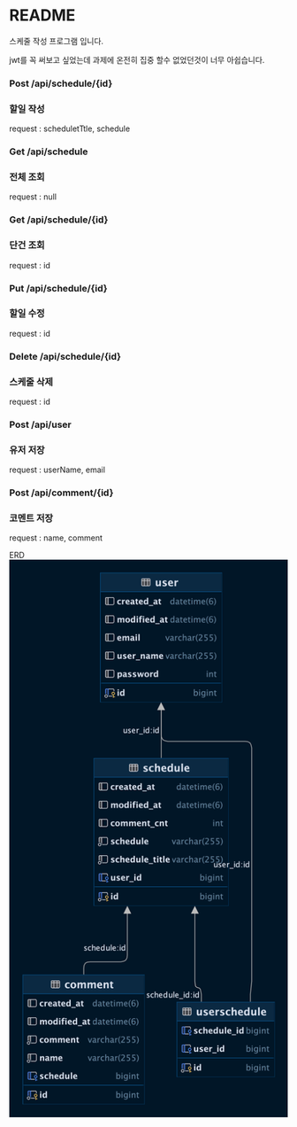 # README
스케줄 작성 프로그램 입니다.


jwt를 꼭 써보고 싶었는데 과제에 온전히 집중 할수 없었던것이 너무 아쉽습니다.

### Post /api/schedule/{id} 
### 할일 작성
request : scheduletTtle, schedule

### Get /api/schedule 
### 전체 조회
request : null

### Get /api/schedule/{id}
### 단건 조회
request : id

### Put /api/schedule/{id}
### 할일 수정
request : id

### Delete /api/schedule/{id}
### 스케줄 삭제
request : id

### Post /api/user
### 유저 저장
request : userName, email

### Post /api/comment/{id}
### 코멘트 저장
request : name, comment


ERD
![img.png](img.png)